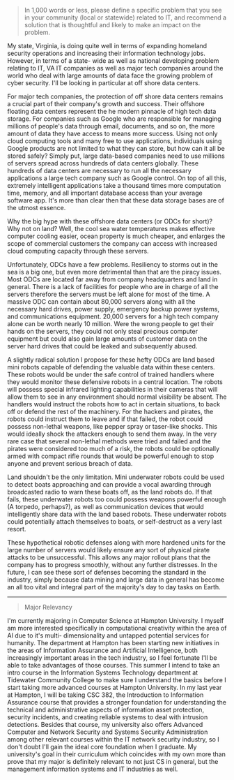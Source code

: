 > In 1,000 words or less, please define a specific problem that you see in your community (local or statewide) related to IT, and recommend a solution that is thoughtful and likely to make an impact on the problem.

My state, Virginia, is doing quite well in terms of expanding homeland security operations and increasing their information technology jobs. However, in terms of a state- wide as well as national developing problem relating to IT, VA IT companies as well as major tech companies around the world who deal with large amounts of data face the growing problem of cyber security. I'll be looking in particular at off shore data centers.

For major tech companies, the protection of off shore data centers remains a crucial part of their company's growth and success. Their offshore floating data centers represent the he modern pinnacle of high tech data storage. For companies such as Google who are responsible for managing millions of people's data through email, documents, and so on, the more amount of data they have access to means more success. Using not only cloud computing tools and many free to use applications, individuals using Google products are not limited to what they can store, but how can it all be stored safely? Simply put, large data-based companies need to use millions of servers spread across hundreds of data centers globally. These hundreds of data centers are necessary to run all the necessary applications a large tech company such as Google control. On top of all this, extremely intelligent applications take a thousand times more computation time, memory, and all important database access than your average software app. It's more than clear then that these data storage bases are of the utmost essence.

Why the big hype with these offshore data centers (or ODCs for short)? Why not on land? Well, the cool sea water temperatures makes effective computer cooling easier, ocean property is much cheaper, and enlarges the scope of commercial customers the company can access with increased cloud computing capacity through these servers.

Unfortunately, ODCs have a few problems. Resiliency to storms out in the sea is a big one, but even more detrimental than that are the piracy issues. Most ODCs are located far away from company headquarters and land in general. There is a lack of facilities for people who are in charge of all the servers therefore the servers must be left alone for most of the time. A massive ODC can contain about 80,000 servers along with all the necessary hard drives, power supply, emergency backup power systems, and communications equipment. 20,000 servers for a high tech company alone can be worth nearly 10 million. Were the wrong people to get their hands on the servers, they could not only steal precious computer equipment but could also gain large amounts of customer data on the server hard drives that could be leaked and subsequently abused.

A slightly radical solution I propose for these hefty ODCs are land based mini robots capable of defending the valuable data within these centers. These robots would be under the safe control of trained handlers where they would monitor these defensive robots in a central location. The robots will possess special infrared lighting capabilities in their cameras that will allow them to see in any environment should normal visibility be absent. The handlers would instruct the robots how to act in certain situations, to back off or defend the rest of the machinery. For the hackers and pirates, the robots could instruct them to leave and if that failed, the robot could possess non-lethal weapons, like pepper spray or taser-like shocks. This would ideally shock the attackers enough to send them away. In the very rare case that several non-lethal methods were tried and failed and the pirates were considered too much of a risk, the robots could be optionally armed with compact rifle rounds that would be powerful enough to stop anyone and prevent serious breach of data.

Land shouldn't be the only limitation. Mini underwater robots could be used to detect boats approaching and can provide a vocal awarding through broadcasted radio to warn these boats off, as the land robots do. If that fails, these underwater robots too could possess weapons powerful enough (A torpedo, perhaps?), as well as communication devices that would intelligently share data with the land based robots. These underwater robots could potentially attach themselves to boats, or self-destruct as a very last resort.

These hypothetical robotic defenses along with more hardened units for the large number of servers would likely ensure any sort of physical pirate attacks to be unsuccessful. This allows any major rollout plans that the company has to progress smoothly, without any further distresses. In the future, I can see these sort of defenses becoming the standard in the industry, simply because data mining and large data in general has become an all too vital and integral part of the majority's day to day tasks on Earth.

---

> Major Relevancy

I'm currently majoring in Computer Science at Hampton University. I myself am more interested specifically in computational creativity within the area of AI due to it's multi- dimensionality and untapped potential services for humanity. The department at Hampton has been starting new initiatives in the areas of Information Assurance and Artificial Intelligence, both increasingly important areas in the tech industry, so I feel fortunate I'll be able to take advantages of those courses. This summer I intend to take an intro course in the Information Systems Technology department at Tidewater Community College to make sure I understand the basics before I start taking more advanced courses at Hampton University. In my last year at Hampton, I will be taking CSC 382, the Introduction to Information Assurance course that provides a stronger foundation for understanding the technical and administrative aspects of information asset protection, security incidents, and creating reliable systems to deal with intrusion detections. Besides that course, my university also offers Advanced Computer and Network Security and Systems Security Administration among other relevant courses within the IT network security industry, so I don't doubt I'll gain the ideal core foundation when I graduate. My university's goal in their curriculum which coincides with my own more than prove that my major is definitely relevant to not just CS in general, but the management information systems and IT industries as well.
